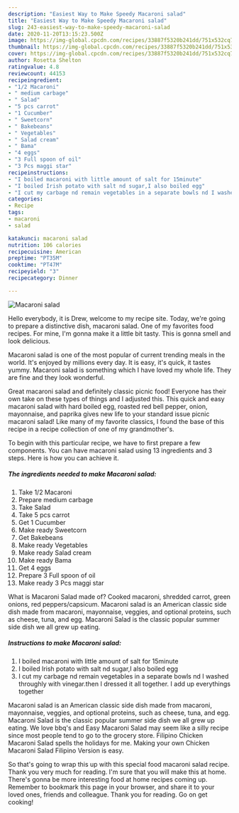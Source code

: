 ```yaml
---
description: "Easiest Way to Make Speedy Macaroni salad"
title: "Easiest Way to Make Speedy Macaroni salad"
slug: 243-easiest-way-to-make-speedy-macaroni-salad
date: 2020-11-20T13:15:23.500Z
image: https://img-global.cpcdn.com/recipes/33887f5320b241dd/751x532cq70/macaroni-salad-recipe-main-photo.jpg
thumbnail: https://img-global.cpcdn.com/recipes/33887f5320b241dd/751x532cq70/macaroni-salad-recipe-main-photo.jpg
cover: https://img-global.cpcdn.com/recipes/33887f5320b241dd/751x532cq70/macaroni-salad-recipe-main-photo.jpg
author: Rosetta Shelton
ratingvalue: 4.8
reviewcount: 44153
recipeingredient:
- "1/2 Macaroni"
- " medium carbage"
- " Salad"
- "5 pcs carrot"
- "1 Cucumber"
- " Sweetcorn"
- " Bakebeans"
- " Vegetables"
- " Salad cream"
- " Bama"
- "4 eggs"
- "3 Full spoon of oil"
- "3 Pcs maggi star"
recipeinstructions:
- "I boiled macaroni with little amount of salt for 15minute"
- "I boiled Irish potato with salt nd sugar,I also boiled egg"
- "I cut my carbage nd remain vegetables in a separate bowls nd I washed throughly with vinegar.then I dressed it all together. I add up everythings together"
categories:
- Recipe
tags:
- macaroni
- salad

katakunci: macaroni salad 
nutrition: 106 calories
recipecuisine: American
preptime: "PT35M"
cooktime: "PT47M"
recipeyield: "3"
recipecategory: Dinner

---
```



![Macaroni salad](https://img-global.cpcdn.com/recipes/33887f5320b241dd/751x532cq70/macaroni-salad-recipe-main-photo.jpg)

Hello everybody, it is Drew, welcome to my recipe site. Today, we're going to prepare a distinctive dish, macaroni salad. One of my favorites food recipes. For mine, I'm gonna make it a little bit tasty. This is gonna smell and look delicious.

Macaroni salad is one of the most popular of current trending meals in the world. It's enjoyed by millions every day. It is easy, it's quick, it tastes yummy. Macaroni salad is something which I have loved my whole life. They are fine and they look wonderful.

Great macaroni salad and definitely classic picnic food! Everyone has their own take on these types of things and I adjusted this. This quick and easy macaroni salad with hard boiled egg, roasted red bell pepper, onion, mayonnaise, and paprika gives new life to your standard issue picnic macaroni salad! Like many of my favorite classics, I found the base of this recipe in a recipe collection of one of my grandmother&#39;s.


To begin with this particular recipe, we have to first prepare a few components. You can have macaroni salad using 13 ingredients and 3 steps. Here is how you can achieve it.

<!--inarticleads1-->

##### The ingredients needed to make Macaroni salad:

1. Take 1/2 Macaroni
1. Prepare  medium carbage
1. Take  Salad
1. Take 5 pcs carrot
1. Get 1 Cucumber
1. Make ready  Sweetcorn
1. Get  Bakebeans
1. Make ready  Vegetables
1. Make ready  Salad cream
1. Make ready  Bama
1. Get 4 eggs
1. Prepare 3 Full spoon of oil
1. Make ready 3 Pcs maggi star


What is Macaroni Salad made of? Cooked macaroni, shredded carrot, green onions, red peppers/capsicum. Macaroni salad is an American classic side dish made from macaroni, mayonnaise, veggies, and optional proteins, such as cheese, tuna, and egg. Macaroni Salad is the classic popular summer side dish we all grew up eating. 

<!--inarticleads2-->

##### Instructions to make Macaroni salad:

1. I boiled macaroni with little amount of salt for 15minute
1. I boiled Irish potato with salt nd sugar,I also boiled egg
1. I cut my carbage nd remain vegetables in a separate bowls nd I washed throughly with vinegar.then I dressed it all together. I add up everythings together


Macaroni salad is an American classic side dish made from macaroni, mayonnaise, veggies, and optional proteins, such as cheese, tuna, and egg. Macaroni Salad is the classic popular summer side dish we all grew up eating. We love bbq&#39;s and Easy Macaroni Salad may seem like a silly recipe since most people tend to go to the grocery store. Filipino Chicken Macaroni Salad spells the holidays for me. Making your own Chicken Macaroni Salad Filipino Version is easy. 

So that's going to wrap this up with this special food macaroni salad recipe. Thank you very much for reading. I'm sure that you will make this at home. There's gonna be more interesting food at home recipes coming up. Remember to bookmark this page in your browser, and share it to your loved ones, friends and colleague. Thank you for reading. Go on get cooking!

